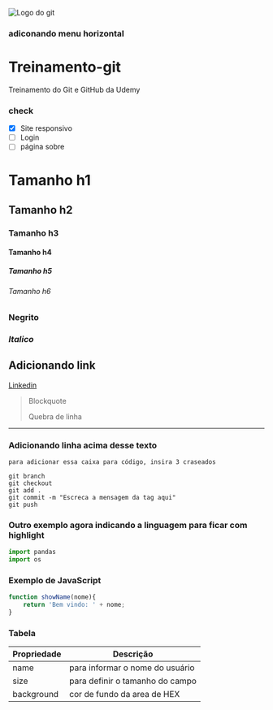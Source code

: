 ![Logo do git](https://sujeitoprogramador.com/wp-content/uploads/2021/04/gitimage.png)

### adiconando menu horizontal
[]()


# Treinamento-git
Treinamento do Git e GitHub da Udemy

### check
- [x] Site responsivo
- [ ] Login
- [ ] página sobre

# Tamanho h1
## Tamanho h2
### Tamanho h3
#### Tamanho h4
##### Tamanho h5
###### Tamanho h6

### **Negrito**
### _Italico_


## Adicionando link
[Linkedin](https://www.linkedin.com/in/andymesmo)

>Blockquote
>
>Quebra de linha


---
### Adicionando linha acima desse texto


```
para adicionar essa caixa para código, insira 3 craseados 

git branch
git checkout
git add . 
git commit -m "Escreca a mensagem da tag aqui"
git push
```

### Outro exemplo agora indicando a linguagem para ficar com highlight
```python
import pandas
import os
```

### Exemplo de JavaScript

```js
function showName(nome){
    return 'Bem vindo: ' + nome;
}
```

### Tabela
Propriedade  |  Descrição
-----------  | ----------
name | para informar o nome do usuário
size | para definir o tamanho do campo
background | cor de fundo da area de HEX
 